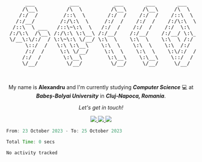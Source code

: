 <pre align="center">
      ___           ___           ___       ___       ___     
     /\__\         /\  \         /\__\     /\__\     /\  \    
    /:/  /        /::\  \       /:/  /    /:/  /    /::\  \   
   /:/__/        /:/\:\  \     /:/  /    /:/  /    /:/\:\  \  
  /::\  \ ___   /::\~\:\  \   /:/  /    /:/  /    /:/  \:\  \ 
 /:/\:\  /\__\ /:/\:\ \:\__\ /:/__/    /:/__/    /:/__/ \:\__\
 \/__\:\/:/  / \:\~\:\ \/__/ \:\  \    \:\  \    \:\  \ /:/  /
      \::/  /   \:\ \:\__\    \:\  \    \:\  \    \:\  /:/  / 
      /:/  /     \:\ \/__/     \:\  \    \:\  \    \:\/:/  /  
     /:/  /       \:\__\        \:\__\    \:\__\    \::/  /   
     \/__/         \/__/         \/__/     \/__/     \/__/    


</pre>

<!-- Introduction -->
<p align="center">
      My name is <b>Alexandru</b> and I'm currently studying <b><i>Computer Science</i></b> 💻 at <b><i>Babeș-Bolyai University</i></b> in <b><i>Cluj-Napoca, Romania</i></b>.
</p>

<!-- Social Media -->

<p align="center">
      <i>Let's get in touch!</i>
</p>

<p align="center">
      <a href="https://github.com/culbec"> 
            <img src="https://icons8.com/icon/AZOZNnY73haj/github"/>
      </a>
      <a href="https://www.instagram.com/alex.profir/">
            <img src="https://icons8.com/icon/Xy10Jcu1L2Su/instagram"/>
      </a>
      <a href="https://www.linkedin.com/in/alexandru-profir-764916203/">
            <img src="https://icons8.com/icon/13930/linkedin"/>
      </a>
</p>

<!--START_SECTION:waka-->

```java c python c++
From: 23 October 2023 - To: 25 October 2023

Total Time: 0 secs

No activity tracked
```

<!--END_SECTION:waka-->
